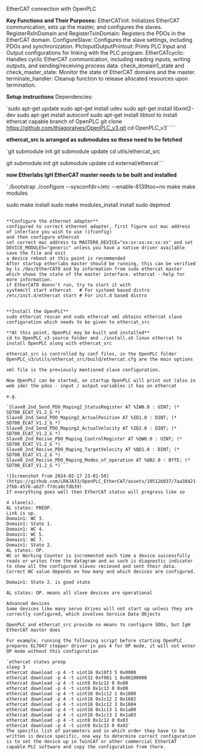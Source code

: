 EtherCAT connection with OpenPLC


**Key Functions and Their Purposes:**
EtherCATinit: Initializes EtherCAT communication, sets up the master, and configures the slaves.
RegisterRxInDomain and RegisterTxInDomain: Registers the PDOs in the EtherCAT domain.
ConfigureSlave: Configures the slave settings, including PDOs and synchronization.
PlcInputOutputPrintout: Prints PLC Input and Output configurations for linking with the PLC program.
EtherCATcyclic: Handles cyclic EtherCAT communication, including reading inputs, writing outputs, and sending/receiving process data.
check_domain1_state and check_master_state: Monitor the state of EtherCAT domains and the master.
terminate_handler: Cleanup function to release allocated resources upon termination.

**Setup instructions**
Dependencies: 

`sudo apt-get update
sudo apt-get install udev
sudo apt-get install libxml2-dev
sudo apt-get install autoconf
sudo apt-get install libtool
to install ethercat capable branch of OpenPLC
git clone https://github.com/thiagoralves/OpenPLC_v3.git
cd OpenPLC_v3`````

**ethercat_src is arranged as submodules so these need to be fetched**

`git submodule init
git submodule update
cd utils/ethercat_src

git submodule init
git submodule update
cd external/ethercat```

**now Etherlabs IgH EtherCAT master needs to be built and installed**

`./bootstrap
./configure --sysconfdir=/etc --enable-8139too=no
make
make modules

sudo make install
sudo make modules_install install
sudo depmod
```

**Configure the ethernet adapter**
configured to correct ethernet adapter, first figure out mac address of interface you wish to use (ifconfig)
and then configure ethercat
set correct mac address to MASTER0_DEVICE="xx:xx:xx:xx:xx:xx" and set DEVICE_MODULES="generic" unless you have a native driver available save the file and exit
a device reboot at this point is recommended
After startup etherlabs master should be running, this can be verified by ls /dev/EtherCAT0 and by information from sudo ethercat master which shows the state of the master interface. ethercat --help for more information.
if EtherCAT0 doesn't run, try to start it with
systemctl start ethercat   # For systemd based distro
/etc/init.d/ethercat start # For init.d based distro


**Install the OpenPLC**
sudo ethercat rescan and sudo ethercat xml obtains ethercat slave configuration which needs to be given to ethercat_src

**At this point, OpenPLC may be built and installed**
cd to OpenPLC_v3 source folder and ./install.sh linux ethercat to install OpenPLC along with ethercat_src

ethercat_src is controlled by conf files, in the OpenPLC folder OpenPLC_v3/utils/ethercat_src/build/ethercat.cfg are the main options

xml file is the previously mentioned slave configuration.

Now OpenPLC can be started, on startup OpenPLC will print out (also in web ide) the pdos - input / output variables it has on ethercat

e.g.

`Slave0_2nd_Send_PDO_Maping2_StatusRegister AT %IW0.0 : UINT; (* SD700_ECAT_V1.2_G *)
Slave0_2nd_Send_PDO_Maping2_ActualPosition AT %ID1.0 : DINT; (* SD700_ECAT_V1.2_G *)
Slave0_2nd_Send_PDO_Maping2_ActualVelocity AT %ID2.0 : DINT; (* SD700_ECAT_V1.2_G *)
Slave0_2nd_Recive_PDO_Maping_ControlRegister AT %QW0.0 : UINT; (* SD700_ECAT_V1.2_G *)
Slave0_2nd_Recive_PDO_Maping_TargetVelocity AT %QD1.0 : DINT; (* SD700_ECAT_V1.2_G *)
Slave0_2nd_Recive_PDO_Maping_Modes_of_operation AT %QB2.0 : BYTE; (* SD700_ECAT_V1.2_G *)```

![Screenshot from 2024-02-17 23-01-50](https://github.com/LRAJA33/OpenPLC_EtherCAT/assets/105126037/7aa38421-2fbb-4576-ab2f-f7dca8cfdb39)
If everything goes well then EtherCAT status will progress like so

4 slave(s).
AL states: PREOP.
Link is up.
Domain1: WC 3.
Domain1: State 1.
Domain1: WC 4.
Domain1: WC 5.
Domain1: WC 7.
Domain1: State 2.
AL states: OP.
WC or Working Counter is incremented each time a device successfully reads or writes from the datagram and as such is diagnostic indicator to show all the configured slaves recieved and sent their data. Correct WC value depends on how many and which devices are configured.

Domain1: State 2. is good state

AL states: OP. means all slave devices are operational

Advanced devices
Some devices like many servo drives will not start up unless they are correctly configured, which involves Service Data Objects

OpenPLC and ethercat_src provide no means to configure SDOs, but IgH EtherCAT master does

For example, running the following script before starting OpenPLC prepares EL7047 stepper driver in pos 4 for OP mode, it will not enter OP mode without this configuration

`ethercat states preop
sleep 3
ethercat download -p 4 -t uint16 0x10f3 5 0x0000
ethercat download -p 4 -t uint32 0xf081 1 0x00100000
ethercat download -p 4 -t uint8 0x1c12 0 0x00
ethercat download -p 4 -t uint8 0x1c13 0 0x00
ethercat download -p 4 -t uint16 0x1c12 1 0x1600
ethercat download -p 4 -t uint16 0x1c12 2 0x1602
ethercat download -p 4 -t uint16 0x1c12 3 0x1604
ethercat download -p 4 -t uint16 0x1c13 1 0x1a00
ethercat download -p 4 -t uint16 0x1c13 1 0x1a03
ethercat download -p 4 -t uint8 0x1c12 0 0x03
ethercat download -p 4 -t uint8 0x1c13 0 0x02`
The specific list of parameters and in which order they have to be written is device specific, one way to determine correct configuration is to set the device up in TwinCAT or other commercial EtherCAT capable PLC software and copy the configuration from there.
